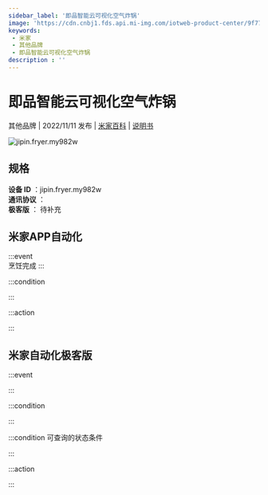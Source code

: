 ```yaml
---
sidebar_label: '即品智能云可视化空气炸锅'
image: 'https://cdn.cnbj1.fds.api.mi-img.com/iotweb-product-center/9f771b9a7a5bf7004c11da7ab95b4673_1665283995245.png?GalaxyAccessKeyId=AKVGLQWBOVIRQ3XLEW&Expires=9223372036854775807&Signature=sWlq+yocK6VOfoXoy6fC/ElB6a0='
keywords: 
 - 米家
 - 其他品牌
 - 即品智能云可视化空气炸锅
description : ''
---
```

# 即品智能云可视化空气炸锅

其他品牌 | 2022/11/11 发布 | [米家百科](https://home.mi.com/webapp/content/baike/product/index.html?model=jipin.fryer.my982w) | [说明书](https://home.mi.com/views/introduction.html?model=jipin.fryer.my982w&region=cn)

![jipin.fryer.my982w](https://cdn.cnbj1.fds.api.mi-img.com/iotweb-product-center/9f771b9a7a5bf7004c11da7ab95b4673_1665283995245.png?GalaxyAccessKeyId=AKVGLQWBOVIRQ3XLEW&Expires=9223372036854775807&Signature=sWlq+yocK6VOfoXoy6fC/ElB6a0=)

## 规格  
> 
**设备 ID** ：jipin.fryer.my982w  
**通讯协议** ：  
**极客版**  ： 待补充 


## 米家APP自动化  

:::event  
烹饪完成
:::

:::condition  

:::

:::action   

:::

## 米家自动化极客版  

:::event  

:::

:::condition  

:::

:::condition 可查询的状态条件  

:::

:::action  

:::

        
